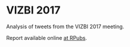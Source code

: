 # VIZBI 2017
Analysis of tweets from the VIZBI 2017 meeting.

Report available online [at RPubs](http://rpubs.com/neilfws/286468).
